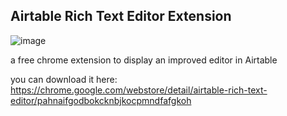 
## Airtable Rich Text Editor Extension 

![image](https://user-images.githubusercontent.com/17178399/173235364-db3d3114-11c9-44bc-9146-df96835b9925.png)

a free chrome extension to display an improved editor in Airtable


you can download it here: https://chrome.google.com/webstore/detail/airtable-rich-text-editor/pahnaifgodbokcknbjkocpmndfafgkoh
